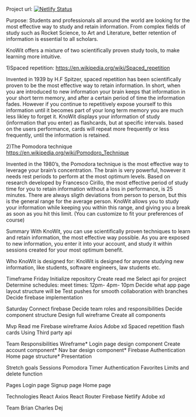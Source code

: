 Project url: [![Netlify Status](https://api.netlify.com/api/v1/badges/21d6e2b6-6a79-4898-a3f1-4ec87ccedb52/deploy-status)](https://app.netlify.com/sites/knowit/deploys)

Purpose: 
Students and professionals all around the world are looking for the most effective way to study and retain information. From complex fields of study such as Rocket Science, to Art and Literature, better retention of information is essential to all scholars.

KnoWit offers a mixture of two scientifically proven study tools, to make learning more intuitive.

1)Spaced repetition: https://en.wikipedia.org/wiki/Spaced_repetition

Invented in 1939 by H.F Spitzer, spaced repetition has been scientifically proven to be the most effective way to retain information. In short, when you are introduced to new information your brain keeps that information in your short term memory, and after a certain period of time the information fades. However if you continue to repetitively expose yourself to this information until it becomes part of your long term memory you are much less likley to forget it. KnoWit displays your information of study (information that you enter) as flashcards, but at specific intervals. based on the users performance, cards will repeat more frequently or less frequently, until the information is retained.


2)The Pomodora technique
https://en.wikipedia.org/wiki/Pomodoro_Technique

Invented in the 1980’s, the Pomodora technique is the most effective way to leverage your brain’s concentration. The brain is very powerful, however it needs rest periods to perform at the most optimum levels. Based on research developed by Francesco Cirillo, the most effective period of study time for you to retain information without a loss in performance, is 25 minutes. There are always sligth deviations from person to person, but this is the general range for the average person. KnoWit allows you to study your information while keeping you within this range, and giving you a break as soon as you hit this limit. (You can customize to fit your preferences of course)

Summary
With KnoWit, you can use scientifically proven techniques to learn and retain information, the most effective way possible. As you are exposed to new information, you enter it into your account, and study it within sessions created for your most optimum benefit.

Who KnoWit is designed for:
KnoWit is designed for anyone studying new information, like students, software engineers, law students etc.

Timeframe
Friday
Initialize repository
Create read me
Select api for project
Determine schedules: meet times: 12pm- 4pm- 10pm
Decide what app page layout structure will be
Test pushes for smooth collaboration with branches
Decide firebase implementation

Saturday
Connect firebase
Decide team roles and responsibilities
Decide component structure
Design full wireframe
Create all components

Mvp
Read me
Firebase
wireframe
Axios
Adobe xd
Spaced repetition flash cards 
Using Third party api

Team Responsibilities
Wireframe*
Login page design component
Create account component*
Nav bar design component*
Firebase Authentication
Home page structure*
Presentation


Stretch goals
Sessions
Pomodora Timer
Authentication
Favorites
Limits and delete function


Pages
Login page
Signup page
Home page

Technologies
React
Axios
React Router
Firebase
Netlify
Adobe xd


Team
Brian
Charles
Dej
